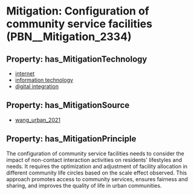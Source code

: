 # Mitigation: __Configuration of community service facilities__ (PBN__Mitigation_2334)

## Property: has_MitigationTechnology

* [internet](../Technology/PBN__Technology_3058)
* [information technology](../Technology/PBN__Technology_2900)
* [digital integration](../Technology/PBN__Technology_4417)

## Property: has_MitigationSource

* [wang_urban_2021](../Article/PBN__Article_291)

## Property: has_MitigationPrinciple

The configuration of community service facilities needs to consider the impact of non-contact interaction activities on residents' lifestyles and needs. It requires the optimization and adjustment of facility allocation in different community life circles based on the scale effect observed. This approach promotes access to community services, ensures fairness and sharing, and improves the quality of life in urban communities.

